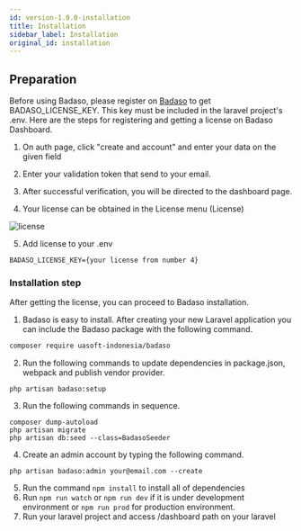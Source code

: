 ```yaml
---
id: version-1.0.0-installation
title: Installation
sidebar_label: Installation
original_id: installation
---
```


## Preparation
Before using Badaso, please register on <a href="https://badaso.uatech.co.id/" target="_blank">Badaso</a> to get BADASO_LICENSE_KEY. This key must be included in the laravel project's .env.
Here are the steps for registering and getting a license on Badaso Dashboard.

1. On auth page, click "create and account" and enter your data on the given field

2. Enter your validation token that send to your email.

3. After successful verification, you will be directed to the dashboard page.

4. Your license can be obtained in the License menu (License)

![license](assets/dashboard-licence.png)

5. Add license to your .env

`BADASO_LICENSE_KEY={your license from number 4}`


### Installation step

After getting the license, you can proceed to Badaso installation.


1. Badaso is easy to install. After creating your new Laravel application you can include the Badaso package with the following command.

```bash
composer require uasoft-indonesia/badaso
```

2. Run the following commands to update dependencies in package.json, webpack and publish vendor provider.
```
php artisan badaso:setup
```

3. Run the following commands in sequence.
```
composer dump-autoload
php artisan migrate
php artisan db:seed --class=BadasoSeeder
```

4. Create an admin account by typing the following command.
```
php artisan badaso:admin your@email.com --create
```

5. Run the command ```npm install``` to install all of dependencies
6. Run ```npm run watch``` or ```npm run dev``` if it is under development environment or ```npm run prod``` for production environment.
7. Run your laravel project and access /dashboard path on your laravel